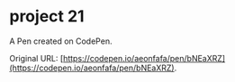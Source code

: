 # project 21

A Pen created on CodePen.

Original URL: [https://codepen.io/aeonfafa/pen/bNEaXRZ](https://codepen.io/aeonfafa/pen/bNEaXRZ).

